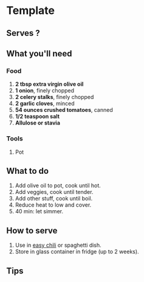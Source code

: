 # Template

## Serves ?

## What you'll need
### Food
1. **2 tbsp extra virgin olive oil**
2. **1 onion**, finely chopped
3. **2 celery stalks**, finely chopped
4. **2 garlic cloves**, minced
5. **54 ounces crushed tomatoes**, canned
6. **1/2 teaspoon salt**
7. **Allulose or stavia**

### Tools
1. Pot

## What to do
1. Add olive oil to pot, cook until hot.
2. Add veggies, cook until tender.
3. Add other stuff, cook until boil.
4. Reduce heat to low and cover.
5. 40 min: let simmer.

## How to serve
1. Use in [easy chili](./easy%20chili.md) or spaghetti dish.
2. Store in glass container in fridge (up to 2 weeks).

## Tips
